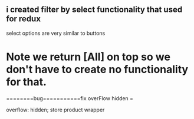 ## i created filter by select functionality that used for redux

select options are very similar to buttons

# Note we return [All] on top so we don't have to create no functionality for that.

<!--
   if (state.selectCompany.length > 0 && state.selectCompany === 'all') {
        return
      }
      if (state.selectCompany.length > 0) {
        let tempCompany = [...state.limitProducts]
        let newCompany = tempCompany.filter((item) => {
          return item.company === state.selectCompany
        })
        state.limitProducts = newCompany
        console.log('company is in state')
      }
 -->

========bug===========fix
overFlow hidden =

overflow: hidden;
store product wrapper

